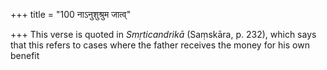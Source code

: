 +++
title = "100 नाऽनुशुश्रुम जात्व्"

+++
This verse is quoted in *Smṛticandrikā* (Saṃskāra, p. 232), which says
that this refers to cases where the father receives the money for his
own benefit


